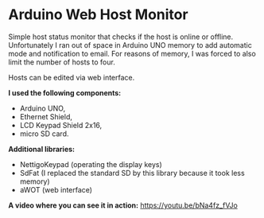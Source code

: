 # Arduino Web Host Monitor
Simple host status monitor that checks if the host is online or offline. Unfortunately I ran out of space in Arduino UNO memory to add automatic mode and notification to email. For reasons of memory, I was forced to also limit the number of hosts to four.

Hosts can be edited via web interface.

**I used the following components:**
- Arduino UNO,
- Ethernet Shield,
- LCD Keypad Shield 2x16,
- micro SD card.

**Additional libraries:**
- NettigoKeypad (operating the display keys)
- SdFat (I replaced the standard SD by this library because it took less memory)
- aWOT (web interface)

**A video where you can see it in action:**
https://youtu.be/bNa4fz_fVJo
